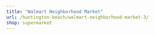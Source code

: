 ```yaml
---
title: "Walmart Neighborhood Market"
url: /huntington-beach/walmart-neighborhood-market-3/
shop: supermarket
---
```

